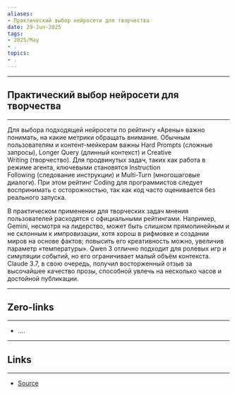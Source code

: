```yaml
---
aliases: 
- Практический выбор нейросети для творчества 
date: 29-Jun-2025
tags:
- 2025/May
- .
topics:
- .
---
```



-----
##  Практический выбор нейросети для творчества 
-----
Для выбора подходящей нейросети по рейтингу «Арены» важно понимать, на какие метрики обращать внимание. Обычным пользователям и контент-мейкерам важны Hard Prompts (сложные запросы), Longer Query (длинный контекст) и Creative Writing (творчество). Для продвинутых задач, таких как работа в режиме агента, ключевыми становятся Instruction Following (следование инструкции) и Multi-Turn (многошаговые диалоги). При этом рейтинг Coding для программистов следует воспринимать с осторожностью, так как код часто оценивается без реального запуска.

В практическом применении для творческих задач мнения пользователей расходятся с официальными рейтингами. Например, Gemini, несмотря на лидерство, может быть слишком прямолинейным и не склонным к импровизации, хотя хорош в рифмовке и создании миров на основе фактов; повысить его креативность можно, увеличив параметр «температуры». Qwen 3 отлично подходит для ролевых игр и симуляции событий, но его ограничивает малый объём контекста. Claude 3.7, в свою очередь, получил восторженный отзыв за высочайшее качество прозы, способной увлечь на несколько часов и достойной публикации.

---
## Zero-links
---
- ....

---
## Links
---
- [Source](https://t.me/turboproject/1662)
